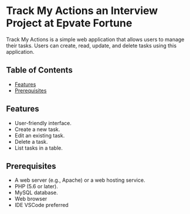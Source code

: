 # Track My Actions an Interview Project at Epvate Fortune

Track My Actions is a simple web application that allows users to manage their tasks. Users can create, read, update, and delete tasks using this application.

## Table of Contents
- [Features](#features)
- [Prerequisites](#prerequisites)

## Features

- User-friendly interface.
- Create a new task.
- Edit an existing task.
- Delete a task.
- List tasks in a table.

## Prerequisites

- A web server (e.g., Apache) or a web hosting service.
- PHP (5.6 or later).
- MySQL database.
- Web browser
- IDE VSCode preferred

